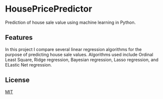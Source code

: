 # HousePricePredictor

Prediction of house sale value using machine learning in Python.

## Features

In this project I compare several linear regression algorithms for the purpose of predicting house sale values. Algorithms used include Ordinal Least Square, Ridge regression, Bayesian regression, Lasso regression, and ELastic Net regression.

## License
[MIT](https://choosealicense.com/licenses/mit/)
